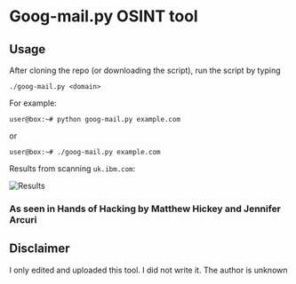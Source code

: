 # Goog-mail.py OSINT tool
## Usage
After cloning the repo (or downloading the script), run the script by typing

```
./goog-mail.py <domain>
```

For example:

```
user@box:~# python goog-mail.py example.com
```

or

```
user@box:~# ./goog-mail.py example.com
```

Results from scanning `uk.ibm.com`:

![Results](https://github.com/BushidoUK/Goog-mail/blob/main/Screenshot%202021-04-03%20131716.png)

### As seen in Hands of Hacking by Matthew Hickey and Jennifer Arcuri

## Disclaimer
I only edited and uploaded this tool. I did not write it. The author is unknown
